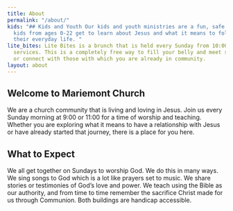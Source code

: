 ```yaml
---
title: About
permalink: "/about/"
kids: "## Kids and Youth Our kids and youth ministries are a fun, safe place where
  kids from ages 0-22 get to learn about Jesus and what it means to follow Him in
  their everyday life. "
lite_bites: Lite Bites is a brunch that is held every Sunday from 10:00-11:00 in between
  services. This is a completely free way to fill your belly and meet some new friends
  or connect with those with which you are already in community.
layout: about
---
```


## Welcome to Mariemont Church

We are a church community that is living and loving in Jesus. Join us every Sunday morning at 9:00 or 11:00 for a time of worship and teaching. Whether you are exploring what it means to have a relationship with Jesus or have already started that journey, there is a place for you here.

## What to Expect

We all get together on Sundays to worship God. We do this in many ways. We sing songs to God which is a lot like prayers set to music. We share stories or testimonies of God’s love and power. We teach using the Bible as our authority, and from time to time remember the sacrifice Christ made for us through Communion. Both buildings are handicap accessible.